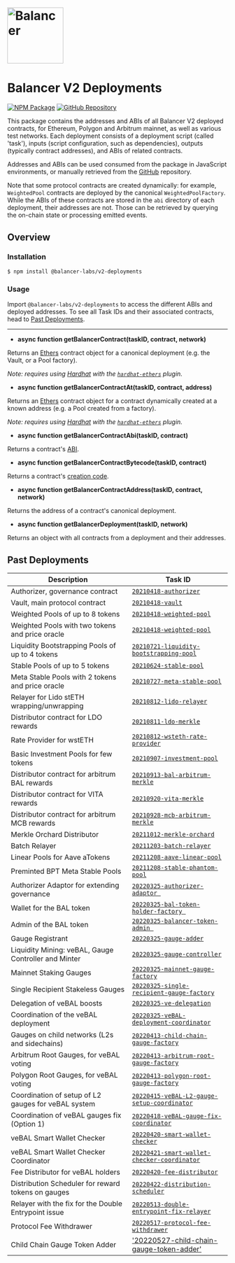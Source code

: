 # <img src="../../logo.svg" alt="Balancer" height="128px">

# Balancer V2 Deployments

[![NPM Package](https://img.shields.io/npm/v/@balancer-labs/v2-deployments.svg)](https://www.npmjs.org/package/@balancer-labs/v2-deployments)
[![GitHub Repository](https://img.shields.io/badge/github-deployments-lightgrey?logo=github)](https://github.com/balancer-labs/balancer-v2-monorepo/tree/deployments-latest/pkg/deployments)

This package contains the addresses and ABIs of all Balancer V2 deployed contracts, for Ethereum, Polygon and Arbitrum mainnet, as well as various test networks. Each deployment consists of a deployment script (called 'task'), inputs (script configuration, such as dependencies), outputs (typically contract addresses), and ABIs of related contracts.

Addresses and ABIs can be used consumed from the package in JavaScript environments, or manually retrieved from the [GitHub](https://github.com/balancer-labs/balancer-v2-monorepo/tree/deployments-latest/pkg/deployments) repository.

Note that some protocol contracts are created dynamically: for example, `WeightedPool` contracts are deployed by the canonical `WeightedPoolFactory`. While the ABIs of these contracts are stored in the `abi` directory of each deployment, their addresses are not. Those can be retrieved by querying the on-chain state or processing emitted events.

## Overview

### Installation

```console
$ npm install @balancer-labs/v2-deployments
```

### Usage

Import `@balancer-labs/v2-deployments` to access the different ABIs and deployed addresses. To see all Task IDs and their associated contracts, head to [Past Deployments](#past-deployments).

---

- **async function getBalancerContract(taskID, contract, network)**

Returns an [Ethers](https://docs.ethers.io/v5/) contract object for a canonical deployment (e.g. the Vault, or a Pool factory).

_Note: requires using [Hardhat](https://hardhat.org/) with the [`hardhat-ethers`](https://hardhat.org/plugins/nomiclabs-hardhat-ethers.html) plugin._

- **async function getBalancerContractAt(taskID, contract, address)**

Returns an [Ethers](https://docs.ethers.io/v5/) contract object for a contract dynamically created at a known address (e.g. a Pool created from a factory).

_Note: requires using [Hardhat](https://hardhat.org/) with the [`hardhat-ethers`](https://hardhat.org/plugins/nomiclabs-hardhat-ethers.html) plugin._

- **async function getBalancerContractAbi(taskID, contract)**

Returns a contract's [ABI](https://docs.soliditylang.org/en/latest/abi-spec.html).

- **async function getBalancerContractBytecode(taskID, contract)**

Returns a contract's [creation code](https://docs.soliditylang.org/en/latest/contracts.html#creating-contracts).

- **async function getBalancerContractAddress(taskID, contract, network)**

Returns the address of a contract's canonical deployment.

- **async function getBalancerDeployment(taskID, network)**

Returns an object with all contracts from a deployment and their addresses.

## Past Deployments

| Description                                          | Task ID                                                                                          |
| ---------------------------------------------------- | ------------------------------------------------------------------------------------------------ |
| Authorizer, governance contract                      | [`20210418-authorizer`](./tasks/20210418-authorizer)                                             |
| Vault, main protocol contract                        | [`20210418-vault`](./tasks/20210418-vault)                                                       |
| Weighted Pools of up to 8 tokens                     | [`20210418-weighted-pool`](./tasks/20210418-weighted-pool)                                       |
| Weighted Pools with two tokens and price oracle      | [`20210418-weighted-pool`](./tasks/20210418-weighted-pool)                                       |
| Liquidity Bootstrapping Pools of up to 4 tokens      | [`20210721-liquidity-bootstrapping-pool`](./tasks/20210721-liquidity-bootstrapping-pool)         |
| Stable Pools of up to 5 tokens                       | [`20210624-stable-pool`](./tasks/20210624-stable-pool)                                           |
| Meta Stable Pools with 2 tokens and price oracle     | [`20210727-meta-stable-pool`](./tasks/20210727-meta-stable-pool)                                 |
| Relayer for Lido stETH wrapping/unwrapping           | [`20210812-lido-relayer`](./tasks/20210812-lido-relayer)                                         |
| Distributor contract for LDO rewards                 | [`20210811-ldo-merkle`](./tasks/20210811-ldo-merkle)                                             |
| Rate Provider for wstETH                             | [`20210812-wsteth-rate-provider`](./tasks/20210812-wsteth-rate-provider)                         |
| Basic Investment Pools for few tokens                | [`20210907-investment-pool`](./tasks/20210907-investment-pool)                                   |
| Distributor contract for arbitrum BAL rewards        | [`20210913-bal-arbitrum-merkle`](./tasks/20210913-bal-arbitrum-merkle)                           |
| Distributor contract for VITA rewards                | [`20210920-vita-merkle`](./tasks/20210920-vita-merkle)                                           |
| Distributor contract for arbitrum MCB rewards        | [`20210928-mcb-arbitrum-merkle`](./tasks/20210928-mcb-arbitrum-merkle)                           |
| Merkle Orchard Distributor                           | [`20211012-merkle-orchard`](./tasks/20211012-merkle-orchard)                                     |
| Batch Relayer                                        | [`20211203-batch-relayer`](./tasks/20211203-batch-relayer)                                       |
| Linear Pools for Aave aTokens                        | [`20211208-aave-linear-pool`](./tasks/20211208-aave-linear-pool)                                 |
| Preminted BPT Meta Stable Pools                      | [`20211208-stable-phantom-pool`](./tasks/20211208-stable-phantom-pool)                           |
| Authorizer Adaptor for extending governance          | [`20220325-authorizer-adaptor `](./tasks/20220325-authorizer-adaptor)                            |
| Wallet for the BAL token                             | [`20220325-bal-token-holder-factory `](./tasks/20220325-bal-token-holder-factory)                |
| Admin of the BAL token                               | [`20220325-balancer-token-admin `](./tasks/20220325-balancer-token-admin)                        |
| Gauge Registrant                                     | [`20220325-gauge-adder`](./tasks/20220325-gauge-adder)                                           |
| Liquidity Mining: veBAL, Gauge Controller and Minter | [`20220325-gauge-controller`](./tasks/20220325-gauge-controller)                                 |
| Mainnet Staking Gauges                               | [`20220325-mainnet-gauge-factory`](./tasks/20220325-mainnet-gauge-factory)                       |
| Single Recipient Stakeless Gauges                    | [`20220325-single-recipient-gauge-factory`](./tasks/20220325-single-recipient-gauge-factory)     |
| Delegation of veBAL boosts                           | [`20220325-ve-delegation`](./tasks/20220325-ve-delegation)                                       |
| Coordination of the veBAL deployment                 | [`20220325-veBAL-deployment-coordinator`](./tasks/20220325-veBAL-deployment-coordinator)         |
| Gauges on child networks (L2s and sidechains)        | [`20220413-child-chain-gauge-factory`](./tasks/20220413-child-chain-gauge-factory)               |
| Arbitrum Root Gauges, for veBAL voting               | [`20220413-arbitrum-root-gauge-factory`](./tasks/20220413-arbitrum-root-gauge-factory)           |
| Polygon Root Gauges, for veBAL voting                | [`20220413-polygon-root-gauge-factory`](./tasks/20220413-polygon-root-gauge-factory)             |
| Coordination of setup of L2 gauges for veBAL system  | [`20220415-veBAL-L2-gauge-setup-coordinator`](./tasks/20220415-veBAL-L2-gauge-setup-coordinator) |
| Coordination of veBAL gauges fix (Option 1)          | [`20220418-veBAL-gauge-fix-coordinator`](./tasks/20220418-veBAL-gauge-fix-coordinator)           |
| veBAL Smart Wallet Checker                           | [`20220420-smart-wallet-checker`](./tasks/20220420-smart-wallet-checker)                         |
| veBAL Smart Wallet Checker Coordinator               | [`20220421-smart-wallet-checker-coordinator`](./tasks/20220421-smart-wallet-checker-coordinator) |
| Fee Distributor for veBAL holders                    | [`20220420-fee-distributor`](./tasks/20220420-fee-distributor)                                   |
| Distribution Scheduler for reward tokens on gauges   | [`20220422-distribution-scheduler`](./tasks/20220422-distribution-scheduler)                     |
| Relayer with the fix for the Double Entrypoint issue | [`20220513-double-entrypoint-fix-relayer`](./tasks/20220513-double-entrypoint-fix-relayer)       |
| Protocol Fee Withdrawer                              | [`20220517-protocol-fee-withdrawer`](./tasks/20220517-protocol-fee-withdrawer)                   |
| Child Chain Gauge Token Adder                        | ['20220527-child-chain-gauge-token-adder'](./tasks/20220527-child-chain-gauge-token-adder)       |
